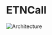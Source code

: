 # ETNCall
![Architecture](https://github.com/user-attachments/assets/5c964136-668b-46c9-895e-3ce4a2d636a8)
